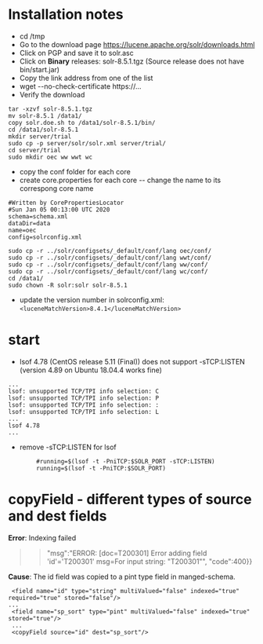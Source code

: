 # Installation notes
* cd /tmp
* Go to the download page https://lucene.apache.org/solr/downloads.html
* Click on PGP and save it to solr.asc
* Click on **Binary** releases: solr-8.5.1.tgz (Source release does not have bin/start.jar)
* Copy the link address from one of the list
* wget --no-check-certificate https://...
* Verify the download
```
tar -xzvf solr-8.5.1.tgz
mv solr-8.5.1 /data1/
copy solr.doe.sh to /data1/solr-8.5.1/bin/
cd /data1/solr-8.5.1
mkdir server/trial
sudo cp -p server/solr/solr.xml server/trial/
cd server/trial
sudo mkdir oec ww wwt wc
```
* copy the conf folder for each core
* create core.properties for each core -- change the name to its correspong core name
``` 
#Written by CorePropertiesLocator
#Sun Jan 05 00:13:00 UTC 2020
schema=schema.xml
dataDir=data
name=oec
config=solrconfig.xml
```
```
sudo cp -r ../solr/configsets/_default/conf/lang oec/conf/
sudo cp -r ../solr/configsets/_default/conf/lang wwt/conf/
sudo cp -r ../solr/configsets/_default/conf/lang ww/conf/
sudo cp -r ../solr/configsets/_default/conf/lang wc/conf/
cd /data1/
sudo chown -R solr:solr solr-8.5.1
```
* update the version number in solrconfig.xml: ```<luceneMatchVersion>8.4.1</luceneMatchVersion>```

# start
* lsof 4.78 (CentOS release 5.11 (Final)) does not support -sTCP:LISTEN (version 4.89 on Ubuntu 18.04.4 works fine)
```
...
lsof: unsupported TCP/TPI info selection: C
lsof: unsupported TCP/TPI info selection: P
lsof: unsupported TCP/TPI info selection: :
lsof: unsupported TCP/TPI info selection: L
...
lsof 4.78
...
```
* remove -sTCP:LISTEN for lsof
```
        #running=$(lsof -t -PniTCP:$SOLR_PORT -sTCP:LISTEN)
        running=$(lsof -t -PniTCP:$SOLR_PORT)
```

# copyField - different types of source and dest fields
**Error**: Indexing failed
>> "msg":"ERROR: [doc=T200301] Error adding field 'id'='T200301' msg=For input string: \"T200301\"",
    "code":400}}

**Cause**: The id field was copied to a pint type field in manged-schema.
```
 <field name="id" type="string" multiValued="false" indexed="true" required="true" stored="false"/>
...
 <field name="sp_sort" type="pint" multiValued="false" indexed="true" stored="true"/>
 ...
 <copyField source="id" dest="sp_sort"/>
```
